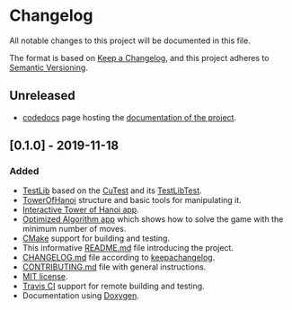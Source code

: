 # Changelog

All notable changes to this project will be documented in this file.

The format is based on [Keep a Changelog](https://keepachangelog.com/en/1.0.0/),
and this project adheres to [Semantic Versioning](https://semver.org/spec/v2.0.0.html).

## Unreleased

- [codedocs](https://codedocs.xyz/) page hosting the
  [documentation of the project](https://codedocs.xyz/lucasguesserts/tower_of_hanoi/index.html).

## [0.1.0] - 2019-11-18

### Added

- [TestLib](./TestLib/) based on the
  [CuTest](http://cutest.sourceforge.net/)
  and its [TestLibTest](./TestLibTest/).
- [TowerOfHanoi](./TowerOfHanoiLib/include/TowerOfHanoi.h)
  structure and basic tools for manipulating it.
- [Interactive Tower of Hanoi app](./InteractiveTowerOfHanoi/).
- [Optimized Algorithm app](./OptimizedAlgorithmTowerOfHanoi/)
  which shows how to solve the game with
  the minimum number of moves.
- [CMake](https://cmake.org/) support for building and testing.
- This informative [README.md](./README.md) file introducing the project.
- [CHANGELOG.md](./CHANGELOG.md) file according
  to [keepachangelog](https://keepachangelog.com/en/1.0.0/).
- [CONTRIBUTING.md](./CONTRIBUTING.md) file with general instructions.
- [MIT license](./LICENSE).
- [Travis CI](travis-ci.org) support for remote building and testing.
- Documentation using [Doxygen](http://www.doxygen.nl/).
